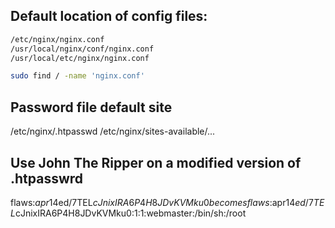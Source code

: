 
## Default location of config files:
```bash
/etc/nginx/nginx.conf
/usr/local/nginx/conf/nginx.conf
/usr/local/etc/nginx/nginx.conf

sudo find / -name 'nginx.conf'

```


## Password file default site
/etc/nginx/.htpasswd
/etc/nginx/sites-available/...

## Use John The Ripper on a modified version of .htpasswrd
flaws:$apr1$4ed/7TEL$cJnixIRA6P4H8JDvKVMku0 becomes
flaws:$apr1$4ed/7TEL$cJnixIRA6P4H8JDvKVMku0:1:1:webmaster:/bin/sh:/root


